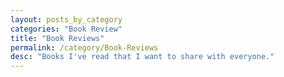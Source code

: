 ```yaml
---
layout: posts_by_category
categories: "Book Review"
title: "Book Reviews"
permalink: /category/Book-Reviews
desc: "Books I've read that I want to share with everyone."
---
```

